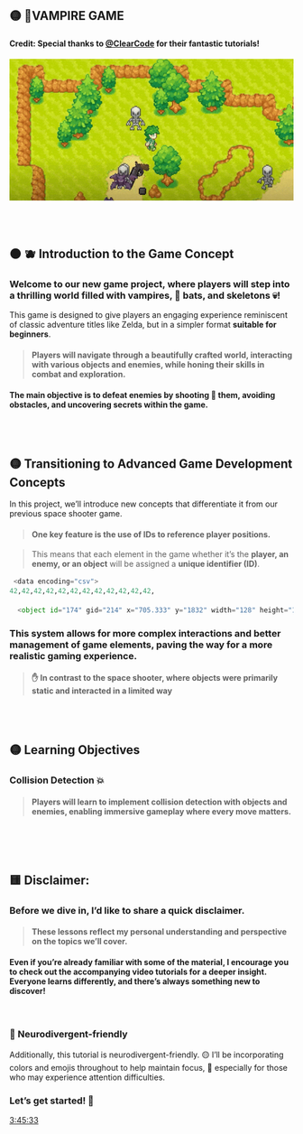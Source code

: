 ## 🟡 🚀VAMPIRE GAME

#### Credit: Special thanks to [@ClearCode](https://www.youtube.com/@ClearCode) for their fantastic tutorials!

[<img src="vampire-shooter-game_intro.gif"/>]()



<br>
<br>


## 🟠 🫐 Introduction to the Game Concept


### Welcome to our new game project, where players will step into a thrilling world filled with vampires, 🦇 bats, and skeletons 💀!

This game is designed to give players an engaging experience reminiscent of classic adventure titles like Zelda, but in a simpler format **suitable for beginners**.

> #### Players will navigate through a beautifully crafted world, interacting with various objects and enemies, while honing their skills in combat and exploration.

#### The main objective is to defeat enemies by shooting 🔫 them, avoiding obstacles, and uncovering secrets within the game.




<br>
<br>


## 🟡  Transitioning to Advanced Game Development Concepts

In this project, we’ll introduce new concepts that differentiate it from our previous space shooter game.

> #### One key feature is the use of IDs to reference player positions.

> This means that each element in the game whether it’s the **player, an enemy, or an object** will be assigned a **unique identifier (ID)**.

```python
 <data encoding="csv">
42,42,42,42,42,42,42,42,42,42,42,42,

  <object id="174" gid="214" x="705.333" y="1832" width="128" height="192"/>
```

### This system allows for more complex interactions and better management of game elements, paving the way for a more realistic gaming experience.

>#### ✋ In contrast to the space shooter, where objects were primarily static and interacted in a limited way

<br>
<br>

## 🟡 Learning Objectives



### Collision Detection 💥

> #### Players will learn to implement collision detection with objects and enemies, enabling immersive gameplay where every move matters.



<br>
<br>
<br>

## 🟨 Disclaimer:

### Before we dive in, I’d like to share a quick disclaimer.

> #### These lessons reflect my personal understanding and perspective on the topics we’ll cover.

#### Even if you’re already familiar with some of the material, I encourage you to check out the accompanying video tutorials for a deeper insight. Everyone learns differently, and there’s always something new to discover!

<br>

### 🌈 Neurodivergent-friendly

Additionally, this tutorial is neurodivergent-friendly.  🟡 I’ll be incorporating colors and emojis throughout to help maintain focus, 🧶 especially for those who may experience attention difficulties.


### Let’s get started! 🚀

[3:45:33](https://youtu.be/8OMghdHP-zs?si=L5k2WCgLFnB46ksn&t=13533)
